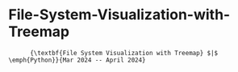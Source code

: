 # File-System-Visualization-with-Treemap
          {\textbf{File System Visualization with Treemap} $|$ \emph{Python}}{Mar 2024 -- April 2024}
